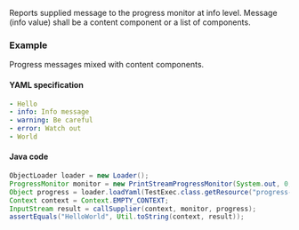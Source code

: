 Reports supplied message to the progress monitor at info level. 
Message (info value) shall be a content component or a list of components.

### Example

Progress messages mixed with content components.

#### YAML specification
```yaml
- Hello
- info: Info message
- warning: Be careful
- error: Watch out 
- World
```

#### Java code

```java
ObjectLoader loader = new Loader();
ProgressMonitor monitor = new PrintStreamProgressMonitor(System.out, 0, 4, false);
Object progress = loader.loadYaml(TestExec.class.getResource("progress-spec.yml"), monitor);
Context context = Context.EMPTY_CONTEXT;
InputStream result = callSupplier(context, monitor, progress);
assertEquals("HelloWorld", Util.toString(context, result));
```